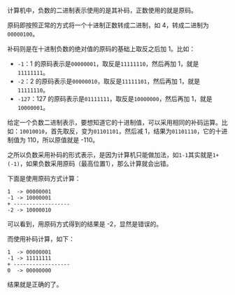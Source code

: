 计算机中，负数的二进制表示使用的是其补码，正数使用的就是原码。

原码即按照正常的方式将一个十进制正数转成二进制，如 4，转成二进制为`00000100`。

补码则是在十进制负数的绝对值的原码的基础上取反之后加 1。比如：

* `-1`：1 的原码表示是`00000001`，取反是`11111110`，然后再加 1，就是`11111111`。
* `-2`：2 的原码表示是`00000010`，取反是`11111101`，然后再加 1，就是`11111110`。
* `-127`：127 的原码表示是`01111111`，取反是`10000000`，然后再加 1，就是`10000001`。

 给定一个负数二进制表示，要想知道它的十进制值，可以采用相同的补码运算。比如：`10010010`，首先取反，变为`01101101`，然后减 1，结果为`01101110`，它的十进制值为 110，所以原值就是 -110。
 
 之所以负数采用补码的形式表示，是因为计算机只能做加法，如`1-1`其实就是`1+(-1)`，如果负数采用原码（最高位置1），那么计算就会出错。
 
 下面是使用原码方式计算：
 
```
1  -> 00000001
-1 -> 10000001
+ ------------------
-2 -> 10000010
```

可以看到，用原码方式得到的结果是 -2，显然是错误的。

而使用补码计算，如下：

```
1  -> 00000001
-1 -> 11111111
+ ------------------
0  -> 00000000
```

结果就是正确的了。

